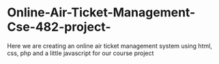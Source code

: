 # Online-Air-Ticket-Management-Cse-482-project-
Here we are creating an online air ticket management system using html, css, php and a little javascript for our course project
